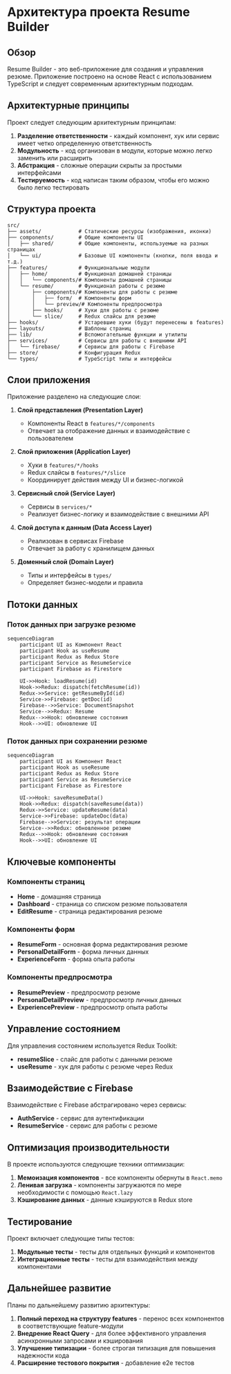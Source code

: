 # Архитектура проекта Resume Builder

## Обзор

Resume Builder - это веб-приложение для создания и управления резюме. Приложение построено на основе React с использованием TypeScript и следует современным архитектурным подходам.

## Архитектурные принципы

Проект следует следующим архитектурным принципам:

1. **Разделение ответственности** - каждый компонент, хук или сервис имеет четко определенную ответственность
2. **Модульность** - код организован в модули, которые можно легко заменить или расширить
3. **Абстракция** - сложные операции скрыты за простыми интерфейсами
4. **Тестируемость** - код написан таким образом, чтобы его можно было легко тестировать

## Структура проекта

```
src/
├── assets/            # Статические ресурсы (изображения, иконки)
├── components/        # Общие компоненты UI
│   ├── shared/        # Общие компоненты, используемые на разных страницах
│   └── ui/            # Базовые UI компоненты (кнопки, поля ввода и т.д.)
├── features/          # Функциональные модули
│   ├── home/          # Функционал домашней страницы
│   │   └── components/# Компоненты домашней страницы
│   └── resume/        # Функционал работы с резюме
│       ├── components/# Компоненты для работы с резюме
│       │   ├── form/  # Компоненты форм
│       │   └── preview/# Компоненты предпросмотра
│       ├── hooks/     # Хуки для работы с резюме
│       └── slice/     # Redux слайсы для резюме
├── hooks/             # Устаревшие хуки (будут перенесены в features)
├── layouts/           # Шаблоны страниц
├── lib/               # Вспомогательные функции и утилиты
├── services/          # Сервисы для работы с внешними API
│   └── firebase/      # Сервисы для работы с Firebase
├── store/             # Конфигурация Redux
└── types/             # TypeScript типы и интерфейсы
```

## Слои приложения

Приложение разделено на следующие слои:

1. **Слой представления (Presentation Layer)**
   - Компоненты React в `features/*/components`
   - Отвечает за отображение данных и взаимодействие с пользователем

2. **Слой приложения (Application Layer)**
   - Хуки в `features/*/hooks`
   - Redux слайсы в `features/*/slice`
   - Координирует действия между UI и бизнес-логикой

3. **Сервисный слой (Service Layer)**
   - Сервисы в `services/*`
   - Реализует бизнес-логику и взаимодействие с внешними API

4. **Слой доступа к данным (Data Access Layer)**
   - Реализован в сервисах Firebase
   - Отвечает за работу с хранилищем данных

5. **Доменный слой (Domain Layer)**
   - Типы и интерфейсы в `types/`
   - Определяет бизнес-модели и правила

## Потоки данных

### Поток данных при загрузке резюме

```mermaid
sequenceDiagram
    participant UI as Компонент React
    participant Hook as useResume
    participant Redux as Redux Store
    participant Service as ResumeService
    participant Firebase as Firestore

    UI->>Hook: loadResume(id)
    Hook->>Redux: dispatch(fetchResume(id))
    Redux->>Service: getResumeById(id)
    Service->>Firebase: getDoc(id)
    Firebase-->>Service: DocumentSnapshot
    Service-->>Redux: Resume
    Redux-->>Hook: обновление состояния
    Hook-->>UI: обновление UI
```

### Поток данных при сохранении резюме

```mermaid
sequenceDiagram
    participant UI as Компонент React
    participant Hook as useResume
    participant Redux as Redux Store
    participant Service as ResumeService
    participant Firebase as Firestore

    UI->>Hook: saveResumeData()
    Hook->>Redux: dispatch(saveResume(data))
    Redux->>Service: updateResume(data)
    Service->>Firebase: updateDoc(data)
    Firebase-->>Service: результат операции
    Service-->>Redux: обновленное резюме
    Redux-->>Hook: обновление состояния
    Hook-->>UI: обновление UI
```

## Ключевые компоненты

### Компоненты страниц

- **Home** - домашняя страница
- **Dashboard** - страница со списком резюме пользователя
- **EditResume** - страница редактирования резюме

### Компоненты форм

- **ResumeForm** - основная форма редактирования резюме
- **PersonalDetailForm** - форма личных данных
- **ExperienceForm** - форма опыта работы

### Компоненты предпросмотра

- **ResumePreview** - предпросмотр резюме
- **PersonalDetailPreview** - предпросмотр личных данных
- **ExperiencePreview** - предпросмотр опыта работы

## Управление состоянием

Для управления состоянием используется Redux Toolkit:

- **resumeSlice** - слайс для работы с данными резюме
- **useResume** - хук для работы с резюме через Redux

## Взаимодействие с Firebase

Взаимодействие с Firebase абстрагировано через сервисы:

- **AuthService** - сервис для аутентификации
- **ResumeService** - сервис для работы с резюме

## Оптимизация производительности

В проекте используются следующие техники оптимизации:

1. **Мемоизация компонентов** - все компоненты обернуты в `React.memo`
2. **Ленивая загрузка** - компоненты загружаются по мере необходимости с помощью `React.lazy`
3. **Кэширование данных** - данные кэшируются в Redux store

## Тестирование

Проект включает следующие типы тестов:

1. **Модульные тесты** - тесты для отдельных функций и компонентов
2. **Интеграционные тесты** - тесты для взаимодействия между компонентами

## Дальнейшее развитие

Планы по дальнейшему развитию архитектуры:

1. **Полный переход на структуру features** - перенос всех компонентов в соответствующие feature-модули
2. **Внедрение React Query** - для более эффективного управления асинхронными запросами и кэширования
3. **Улучшение типизации** - более строгая типизация для повышения надежности кода
4. **Расширение тестового покрытия** - добавление e2e тестов
